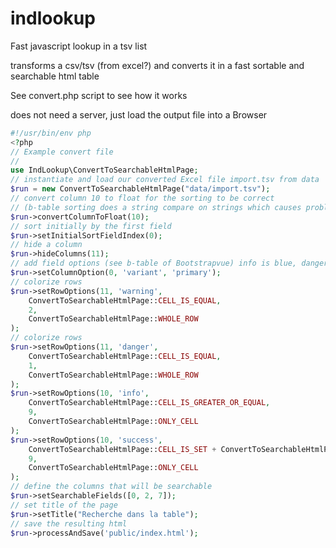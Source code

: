 # indlookup
Fast javascript lookup in a tsv list

transforms a csv/tsv (from excel?) and converts it in a fast sortable and searchable html table 

See convert.php script to see how it works

does not need a server, just load the output file into a Browser

```php
#!/usr/bin/env php
<?php
// Example convert file
//
use IndLookup\ConvertToSearchableHtmlPage;
// instantiate and load our converted Excel file import.tsv from data
$run = new ConvertToSearchableHtmlPage("data/import.tsv");
// convert column 10 to float for the sorting to be correct
// (b-table sorting does a string compare on strings which causes problems with negative numbers)
$run->convertColumnToFloat(10);
// sort initially by the first field
$run->setInitialSortFieldIndex(0);
// hide a column
$run->hideColumns(11);
// add field options (see b-table of Bootstrapvue) info is blue, danger is red
$run->setColumnOption(0, 'variant', 'primary');
// colorize rows
$run->setRowOptions(11, 'warning',
    ConvertToSearchableHtmlPage::CELL_IS_EQUAL,
    2,
    ConvertToSearchableHtmlPage::WHOLE_ROW
);
// colorize rows
$run->setRowOptions(11, 'danger',
    ConvertToSearchableHtmlPage::CELL_IS_EQUAL,
    1,
    ConvertToSearchableHtmlPage::WHOLE_ROW
);
$run->setRowOptions(10, 'info',
    ConvertToSearchableHtmlPage::CELL_IS_GREATER_OR_EQUAL,
    9,
    ConvertToSearchableHtmlPage::ONLY_CELL
);
$run->setRowOptions(10, 'success',
    ConvertToSearchableHtmlPage::CELL_IS_SET + ConvertToSearchableHtmlPage::CELL_IS_LOWER,
    9,
    ConvertToSearchableHtmlPage::ONLY_CELL
);
// define the columns that will be searchable
$run->setSearchableFields([0, 2, 7]);
// set title of the page
$run->setTitle("Recherche dans la table");
// save the resulting html
$run->processAndSave('public/index.html');
```